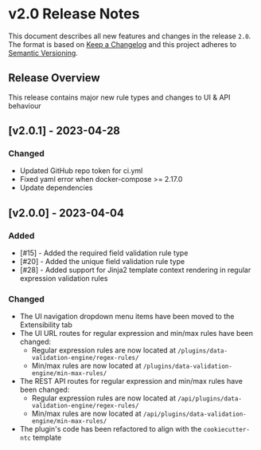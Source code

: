 # v2.0 Release Notes

This document describes all new features and changes in the release `2.0`. The format is based on [Keep a Changelog](https://keepachangelog.com/en/1.0.0/) and this project adheres to [Semantic Versioning](https://semver.org/spec/v2.0.0.html).

## Release Overview

This release contains major new rule types and changes to UI & API behaviour

## [v2.0.1] - 2023-04-28

### Changed

- Updated GitHub repo token for ci.yml
- Fixed yaml error when docker-compose >= 2.17.0
- Update dependencies

## [v2.0.0] - 2023-04-04

### Added

- [#15] - Added the required field validation rule type
- [#20] - Added the unique field validation rule type
- [#28] - Added support for Jinja2 template context rendering in regular expression validation rules

### Changed

- The UI navigation dropdown menu items have been moved to the Extensibility tab
- The UI URL routes for regular expression and min/max rules have been changed:
    - Regular expression rules are now located at `/plugins/data-validation-engine/regex-rules/`
    - Min/max rules are now located at `/plugins/data-validation-engine/min-max-rules/`
- The REST API routes for regular expression and min/max rules have been changed:
    - Regular expression rules are now located at `/api/plugins/data-validation-engine/regex-rules/`
    - Min/max rules are now located at `/api/plugins/data-validation-engine/min-max-rules/`
- The plugin's code has been refactored to align with the `cookiecutter-ntc` template
